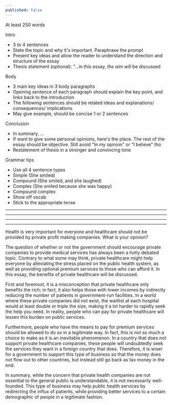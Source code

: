 ```yaml
---
published: false
---
```

At least 250 words

Intro
- 3 to 4 sentences
 - State the topic and why it's important. Paraphrase the prompt
 - Present key ideas and allow the reader to understand the direction and structure of the essay
 - Thesis statement (optional): "...in this essay, *the aim* will be discussed
    
Body
- 3 main key ideas in 3 body paragraphs
 - Opening sentence of each paragraph should explain the key point, and links back to the introduction
 - The following sentences should be related ideas and explanations/ consequences/ implications
 - May give example, should be concise 1 or 2 sentences
 
Conclusion
- In summary, ...
- If want to give some personal opinions, here's the place. The rest of the essay should be objective. Still avoid "In my opinion" or "I believe" tho
- Restatement of thesis in a stronger and convincing tone

Grammar tips
- Use all 4 sentence types
 - Simple (She smiled)
 - Compound (She smiled, and she laughed)
 - Complex (She smiled because she was happy)
 - Compound complex
- Show off vocab
- Stick to the appropriate tense

---
<!-- Many people are working at home rather than in the workplace. Some people believe this will bring benefits to the workers and their families, but others suggest it will cause stress in the home. Discuss both sides and give your opinion

In the recent years, during and after the global pandemic, there has been a growing demand from paid workers to do their job remotely. For them, this is a necessary development to assure their work-life balance. Nevertheless, other people are raising their concern about remote work's effects on mental health. In this essay, the pros and cons of these approaches will be discussed.

First of all, working from home saves people their precious time. For many, this could mean a 2-hour round trip on the daily. Instead of spending this time on the road, they could improve their life by getting a little more sleep, or spending a little more time with their friends and family.

Furthermore, contrary to popular belief, working remotely may give a significant boost in productivity. It has been proven that it is easier to get into a state of deep focus without too many people around, which is unfortunately impossible to avoid in the office. This is especially true at modern workplaces, where the open office model is getting more and more common.

Despite all of its advantages, this style of working does have one major drawback: the lack of interaction with coworkers. While this kind of interaction may not be good when we want to concentrate, it is nonetheless essential for all human beings. Critics of teleworking often point out that people who work from home can become stressed out or depressed more easily since they do not have face-to-face communication with their peers.

In summary, while remote work certainly saves employees time and boost their productivity, it may cause harm to their mental health. One possiple solution to this might be the hybrid working model where we work some days in the office, and soem days at home. This may combine the best of both worlds and improve both our professional and personal life. !-->

---
<!-- There are many extinct animals’ species in the world. Some people think we should protect animals from dying out, while others believe we should spend more time on problems of human beings. Discuss both sides and give your opinion.

With numerous wild species going extinct at historic rate, the question of whether we should spend more resources to save them, or still focus on our own species first has once again become a hotly debated topic. In this essay, the views of both sides will be discussed in more detail, and I will conclude with my personal opinion.

The first group of people argue that out of all important global issues, human well-being should still be prioritized. This school of thought is not hard to understand, as every specie must think of their own survival first before others. This is probably more relatable now that ever, during times of recession where housing prices keep rising while GDPs are dropping around the world. At the end of the day, it is difficult to tell people who cannot afford to put food on the table to go out there and save the pandas.

On the other hand, animal activists hold the belief that animals should be treated equal as humans, and therefore, their problems should be considered as equally if not more important than those of our own. They argue that our obsession with conquering nature and improving the economy is the very reason many wild species are now endangered or worse, already extinct.

While I understand the sentiment of the first group, I stand with the latter. As can be seen in many man-made problems such as deforestation and poaching, it seems clear that humans have continually trampled on wild animals' rights and failed to respect their territories. With that being said, I also hope for a future of more sustainable development, where humans no longer destroys the wilderness while still improving their quality of life.

In summary, while humans no doubt have their own problems that should rightly be focused on, animal lives have been directly worsened because of us. Because of this, I hold the view that we should make a greater effort to protect wildlife, especially endangered species. !-->

---
<!-- Some people think art such as sculpture and music cannot improve the quality of people’s lives so the government should not spend money on them but on health and defence. What is your opinion?

Throughout human history, the arts have always played an important role and they still do nowadays. Unfortunately, their importance is not always well understood, which leads to some people believing that they do not have any concrete benefits. In this essay, the positive effects of the arts on a personal level, as well as on a national level will be discussed.

First of all, the belief that the arts do not have any direct utility in our everyday life is not necessarily true. While for most people, playing music or painting does not earn them money, it greatly enriches their quality of life. Indeed, many studies have shown that participating in, or simply enjoying arts and music can improve our mental health and holistic well being. These activities can also serve as an excellent medium of connecting people whether in schools, at the workplace or anywhere else in a society.

Furthermore, the artistic richness of a country is often directly linked with their success in the tourism industry. This can be easily seen in touristic hot spots such as Rome, Kyoto, Athens. It is in fact the architecture, the paintings, the unique culture of these places that draw people around the world.  Of course, this contradicts the viewpoint that the arts are merely superficial and do not have any economic benefits; in contrast, they significantly strengthen a country's economy and thus deserve more funding than many believe.

In summary, artistic endeavors not only improve our personal pursuit of happiness, but also have the potential of bringing in more business to any nation. Therefore, it is without a doubt a wise choice to allocate more national funding to these professions. !-->

---
Health is very important for everyone and healthcare should not be provided by private profit making companies. What is your opinion?

The question of whether or not the government should encourage private companies to provide medical services has always been a hotly debated topic. Contrary to what some may think, private healthcare might help everyone by alleviating the stress placed on the public health system, as well as providing optional premium services to those who can afford it. In this essay, the benefits of private healthcare will be discussed.

First and foremost, it is a misconception that private healthcare only benefits the rich; in fact, it also helps those with lower incomes by indirectly reducing the number of patients in government-run facilities. In a world where these private companies did not exist, the waitlist at each hospital would at least double or triple the size, making it a lot harder to rapidly seek the help you need. In reality, people who can pay for private healthcare will lessen this burden on public services.

Furthermore, people who have the means to pay for premium services should be allowed to do so in a legitimate way. In fact, this is not so much a choice to make as it is an inevitable phenomenon. In a country that does not support private healthcare companies, these people will undoubtedly seek the services they want in a foreign country that does. Therefore, it is wiser for a government to support this type of business so that the money does not flow out to other countries, but instead still go back as tax money in the end.

In summary, while the concern that private health companies are not essential to the general public is understandable, it is not necessarily well-founded. This type of business may help public health services by redirecting the influx of patients, while providing better services to a certain demographic of people in a legitimate fashion.